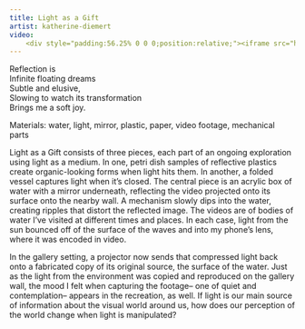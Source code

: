 ```yaml
---
title: Light as a Gift
artist: katherine-diemert
video:
    <div style="padding:56.25% 0 0 0;position:relative;"><iframe src="https://player.vimeo.com/video/381095071" style="position:absolute;top:0;left:0;width:100%;height:100%;" frameborder="0" allow="autoplay; fullscreen" allowfullscreen></iframe></div><script src="https://player.vimeo.com/api/player.js"></script>
---
```

Reflection is <br/>
Infinite floating dreams <br/>
Subtle and elusive, <br/>
Slowing to watch its transformation <br/>
Brings me a soft joy. <br/>

Materials: water, light, mirror, plastic, paper, video footage, mechanical parts

Light as a Gift consists of three pieces, each part of an ongoing exploration using light as a medium. In one, petri dish samples of reflective plastics create organic-looking forms when light hits them. In another, a folded vessel captures light when it’s closed. The central piece is an acrylic box of water with a mirror underneath, reflecting the video projected onto its surface onto the nearby wall. A mechanism slowly dips into the water, creating ripples that distort the reflected image. The videos are of bodies of water I’ve visited at different times and places. In each case, light from the sun bounced off of the surface of the waves and into my phone’s lens, where it was encoded in video.

In the gallery setting, a projector now sends that compressed light back onto a fabricated copy of its original source, the surface of the water. Just as the light from the environment was copied and reproduced on the gallery wall, the mood I felt when capturing the footage– one of quiet and contemplation– appears in the recreation, as well. If light is our main source of information about the visual world around us, how does our perception of the world change when light is manipulated?

